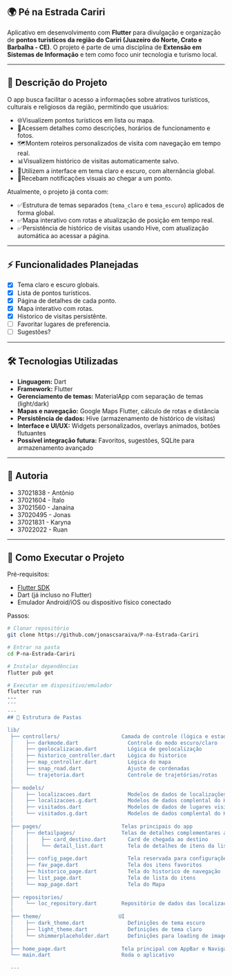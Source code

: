 ## 🌍 Pé na Estrada Cariri  

Aplicativo em desenvolvimento com **Flutter** para divulgação e organização de **pontos turísticos da região do Cariri (Juazeiro do Norte, Crato e Barbalha - CE)**. 
O projeto é parte de uma disciplina de **Extensão em Sistemas de Informação** e tem como foco unir tecnologia e turismo local.  

---

## 📖 Descrição do Projeto  
O app busca facilitar o acesso a informações sobre atrativos turísticos, culturais e religiosos da região, permitindo que usuários:  
- 🌐Visualizem pontos turísticos em lista ou mapa.  
- 📄Acessem detalhes como descrições, horários de funcionamento e fotos. 
- 🗺️Montem roteiros personalizados de visita com navegação em tempo real. 
- 📊Visualizem histórico de visitas automaticamente salvo. 
- 🎨Utilizem a interface em tema claro e escuro, com alternância global.
- 🏁Recebam notificações visuais ao chegar a um ponto.

Atualmente, o projeto já conta com:  
- ✅Estrutura de temas separados (`tema_claro` e `tema_escuro`) aplicados de forma global.  
- ✅Mapa interativo com rotas e atualização de posição em tempo real. 
- ✅Persistência de histórico de visitas usando Hive, com atualização automática ao acessar a página.  

---

## ⚡ Funcionalidades Planejadas  
- [x] Tema claro e escuro globais.  
- [x] Lista de pontos turísticos.  
- [x] Página de detalhes de cada ponto.  
- [x] Mapa interativo com rotas.  
- [x] Historico de visitas persistênte.  
- [ ] Favoritar lugares de preferencia.  
- [ ] Sugestões?  

---

## 🛠️ Tecnologias Utilizadas  
- **Linguagem:** Dart  
- **Framework:** Flutter  
- **Gerenciamento de temas:** MaterialApp com separação de temas (light/dark)  
- **Mapas e navegação:** Google Maps Flutter, cálculo de rotas e distância
- **Persistência de dados:** Hive (armazenamento de histórico de visitas)
- **Interface e UI/UX:** Widgets personalizados, overlays animados, botões flutuantes
- **Possível integração futura:** Favoritos, sugestões, SQLite para armazenamento avançado 

---

 ## 👥 Autoria

- 37021838 - Antônio
- 37021604 - Ítalo
- 37021560 - Janaína
- 37020495 - Jonas
- 37021831 - Karyna
- 37022022 - Ruan

---

## 🚀 Como Executar o Projeto  

Pré-requisitos:  
- [Flutter SDK](https://docs.flutter.dev/get-started/install)  
- Dart (já incluso no Flutter)  
- Emulador Android/iOS ou dispositivo físico conectado  

Passos:  
```bash
# Clonar repositório
git clone https://github.com/jonascsaraiva/P-na-Estrada-Cariri

# Entrar na pasta
cd P-na-Estrada-Cariri

# Instalar dependências
flutter pub get

# Executar em dispositivo/emulador
flutter run
---
'''
---
## 📂 Estrutura de Pastas

lib/
 ├── controllers/                    Camada de controle (lógica e estados)
 │    ├── darkmode.dart                Controle do modo escuro/claro
 │    ├── geolocalizacao.dart          Lógica de geolocalização
 │    ├── historico_controller.dart    Lógica do historico
 │    ├── map_controller.dart          Lógica do mapa
 │    ├── snap_road.dart               Ajuste de cordenadas
 │    └── trajetoria.dart              Controle de trajetórias/rotas
 │
 ├── models/                   
 │    ├── localizacoes.dart            Modelos de dados de localizações
 │    ├── localizacoes.g.dart          Modelos de dados complental do Hive
 │    ├── visitados.dart               Modelos de dados de lugares visitados
 │    └── visitados.g.dart             Modelos de dados complental do Hive
 │
 ├── pages/                          Telas principais do app
 │    ├── detailpages/               Telas de detalhes complementares as principais
 │    │    ├── card_destino.dart       Card de chegada ao destino 
 │    │    └── detail_list.dart        Tela de detalhes de itens da lista
 │    │
 │    ├── config_page.dart             Tela reservada para configurações
 │    ├── fav_page.dart                Tela dos itens favoritos
 │    ├── historico_page.dart          Tela do historico de navegação
 │    ├── list_page.dart               Tela de lista do itens
 │    └── map_page.dart                Tela do Mapa
 │
 ├── repositories/             
 │    └── loc_repository.dart        Repositório de dados das localizações
 │
 ├── theme/                         UI
 │    ├── dark_theme.dart              Definições de tema escuro
 │    ├── light_theme.dart             Definições de tema claro
 │    └── shimmerplaceholder.dart      Definições para loading de imagens
 │ 
 ├── home_page.dart                  Tela principal com AppBar e Navigation estaticos
 └── main.dart                       Roda o aplicativo
 
 ---